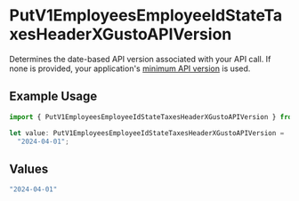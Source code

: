 # PutV1EmployeesEmployeeIdStateTaxesHeaderXGustoAPIVersion

Determines the date-based API version associated with your API call. If none is provided, your application's [minimum API version](https://docs.gusto.com/embedded-payroll/docs/api-versioning#minimum-api-version) is used.

## Example Usage

```typescript
import { PutV1EmployeesEmployeeIdStateTaxesHeaderXGustoAPIVersion } from "@gusto/embedded-api/models/operations/putv1employeesemployeeidstatetaxes.js";

let value: PutV1EmployeesEmployeeIdStateTaxesHeaderXGustoAPIVersion =
  "2024-04-01";
```

## Values

```typescript
"2024-04-01"
```